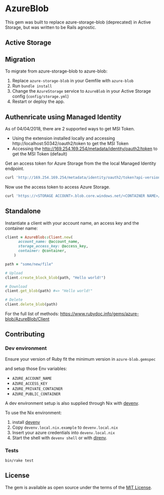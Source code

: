 # AzureBlob

This gem was built to replace azure-storage-blob (deprecated) in Active Storage, but was written to be Rails agnostic.

## Active Storage

## Migration
To migrate from azure-storage-blob to azure-blob:

1. Replace `azure-storage-blob` in your Gemfile with `azure-blob`
2. Run `bundle install`
3. Change the `AzureStorage` service to `AzureBlob`  in your Active Storage config (`config/storage.yml`)
4. Restart or deploy the app.

## Authenricate using Managed Identity

As of 04/04/2018, there are 2 supported ways to get MSI Token.

- Using the extension installed locally and accessing http://localhost:50342/oauth2/token to get the MSI Token
- Accessing the http://169.254.169.254/metadata/identity/oauth2/token to get the MSI Token (default)

Get an access token for Azure Storage from the  the local Managed Identity endpoint.
```bash
curl 'http://169.254.169.254/metadata/identity/oauth2/token?api-version=2018-02-01&resource=https%3A%2F%2Fstorage.azure.com%2F' -H Metadata:true
```

Now use the access token to access Azure Storage.
```bash
curl 'https://<STORAGE ACCOUNT>.blob.core.windows.net/<CONTAINER NAME>/<FILE NAME>' -H "x-ms-version: 2017-11-09" -H "Authorization: Bearer <ACCESS TOKEN>"
```

## Standalone

Instantiate a client with your account name, an access key and the container name:

```ruby
client = AzureBlob::Client.new(
      account_name: @account_name,
      storage_access_key: @access_key,
      container: @container,
    )

path = "some/new/file"

# Upload
client.create_block_blob(path, "Hello world!")

# Download
client.get_blob(path) #=> "Hello world!"

# Delete
client.delete_blob(path)
```

For the full list of methods: https://www.rubydoc.info/gems/azure-blob/AzureBlob/Client

## Contributing

### Dev environment

Ensure your version of Ruby fit the minimum version in `azure-blob.gemspec`

and setup those Env variables:

- `AZURE_ACCOUNT_NAME`
- `AZURE_ACCESS_KEY`
- `AZURE_PRIVATE_CONTAINER`
- `AZURE_PUBLIC_CONTAINER`


A dev environment setup is also supplied through Nix with [devenv](https://devenv.sh/).

To use the Nix environment:
1. install [devenv](https://devenv.sh/)
2. Copy `devenv.local.nix.example` to `devenv.local.nix`
3. Insert your azure credentials into `devenv.local.nix`
4. Start the shell with `devenv shell` or with [direnv](https://direnv.net/).

### Tests

`bin/rake test`

## License

The gem is available as open source under the terms of the [MIT License](https://opensource.org/licenses/MIT).
